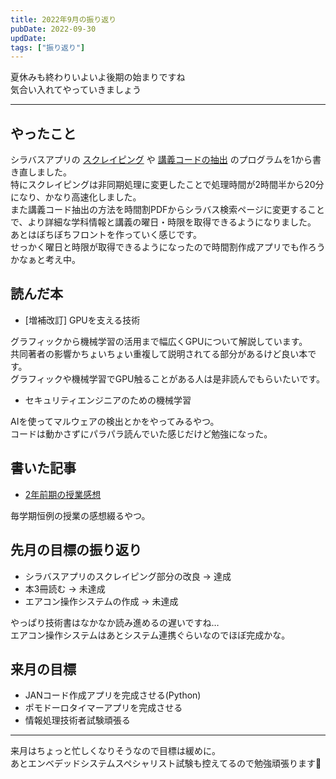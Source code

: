 ```yaml
---
title: 2022年9月の振り返り
pubDate: 2022-09-30
updDate: 
tags: ["振り返り"]
---
```


夏休みも終わりいよいよ後期の始まりですね  
気合い入れてやっていきましょう  

---

## やったこと

シラバスアプリの
[スクレイピング](https://github.com/oit-tools/syllabus-scraping)
や
[講義コードの抽出](https://github.com/oit-tools/syllabus-extract)
のプログラムを1から書き直しました。  
特にスクレイピングは非同期処理に変更したことで処理時間が2時間半から20分になり、かなり高速化しました。  
また講義コード抽出の方法を時間割PDFからシラバス検索ページに変更することで、より詳細な学科情報と講義の曜日・時限を取得できるようになりました。  
あとはぼちぼちフロントを作っていく感じです。  
せっかく曜日と時限が取得できるようになったので時間割作成アプリでも作ろうかなぁと考え中。  

## 読んだ本

- [増補改訂] GPUを支える技術

グラフィックから機械学習の活用まで幅広くGPUについて解説しています。  
共同著者の影響かちょいちょい重複して説明されてる部分があるけど良い本です。  
グラフィックや機械学習でGPU触ることがある人は是非読んでもらいたいです。  

- セキュリティエンジニアのための機械学習

AIを使ってマルウェアの検出とかをやってみるやつ。  
コードは動かさずにパラパラ読んでいた感じだけど勉強になった。  

## 書いた記事

- [2年前期の授業感想](https://yashikota.com/blog/22fs-kougi)  

毎学期恒例の授業の感想綴るやつ。  

## 先月の目標の振り返り

- シラバスアプリのスクレイピング部分の改良
  → 達成
- 本3冊読む
  → 未達成
- エアコン操作システムの作成
  → 未達成

やっぱり技術書はなかなか読み進めるの遅いですね…  
エアコン操作システムはあとシステム連携ぐらいなのでほぼ完成かな。  

## 来月の目標

- JANコード作成アプリを完成させる(Python)
- ポモドーロタイマーアプリを完成させる
- 情報処理技術者試験頑張る

---

来月はちょっと忙しくなりそうなので目標は緩めに。  
あとエンベデッドシステムスペシャリスト試験も控えてるので勉強頑張ります💪  
